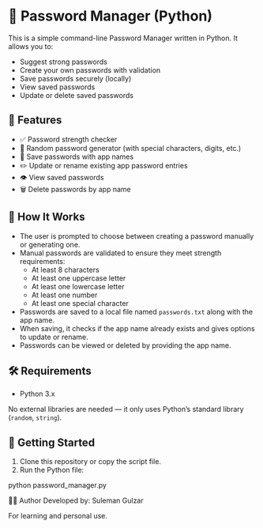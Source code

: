 # 🔐 Password Manager (Python)

This is a simple command-line Password Manager written in Python. It allows you to:

- Suggest strong passwords
- Create your own passwords with validation
- Save passwords securely (locally)
- View saved passwords
- Update or delete saved passwords

## 📁 Features

- ✅ Password strength checker
- 🔐 Random password generator (with special characters, digits, etc.)
- 💾 Save passwords with app names
- ✏️ Update or rename existing app password entries
- 👁️ View saved passwords
- 🗑️ Delete passwords by app name

## 🧠 How It Works

- The user is prompted to choose between creating a password manually or generating one.
- Manual passwords are validated to ensure they meet strength requirements:
  - At least 8 characters
  - At least one uppercase letter
  - At least one lowercase letter
  - At least one number
  - At least one special character
- Passwords are saved to a local file named `passwords.txt` along with the app name.
- When saving, it checks if the app name already exists and gives options to update or rename.
- Passwords can be viewed or deleted by providing the app name.

## 🛠 Requirements

- Python 3.x

No external libraries are needed — it only uses Python’s standard library (`random`, `string`).

## 🚀 Getting Started

1. Clone this repository or copy the script file.
2. Run the Python file:


python password_manager.py

🧑‍🎓 Author Developed by: Suleman Gulzar

For learning and personal use.
